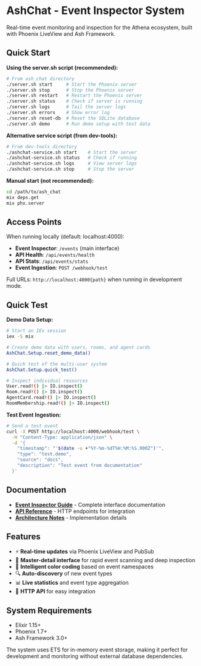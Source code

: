# AshChat - Event Inspector System

Real-time event monitoring and inspection for the Athena ecosystem, built with Phoenix LiveView and Ash Framework.

## Quick Start

**Using the server.sh script (recommended):**
```bash
# From ash_chat directory
./server.sh start     # Start the Phoenix server
./server.sh stop      # Stop the Phoenix server
./server.sh restart   # Restart the Phoenix server
./server.sh status    # Check if server is running
./server.sh logs      # Tail the server logs
./server.sh errors    # Show error log
./server.sh reset-db  # Reset the SQLite database
./server.sh demo      # Run demo setup with test data
```

**Alternative service script (from dev-tools):**
```bash
# From dev-tools directory
./ashchat-service.sh start    # Start the server
./ashchat-service.sh status   # Check if running
./ashchat-service.sh logs     # View server logs
./ashchat-service.sh stop     # Stop the server
```

**Manual start (not recommended):**
```bash
cd /path/to/ash_chat
mix deps.get
mix phx.server
```

## Access Points

When running locally (default: localhost:4000):

- **Event Inspector**: `/events` (main interface)
- **API Health**: `/api/events/health`
- **API Stats**: `/api/events/stats`
- **Event Ingestion**: `POST /webhook/test`

Full URLs: `http://localhost:4000{path}` when running in development mode.

## Quick Test

**Demo Data Setup:**
```bash
# Start an IEx session 
iex -S mix

# Create demo data with users, rooms, and agent cards
AshChat.Setup.reset_demo_data()

# Quick test of the multi-user system
AshChat.Setup.quick_test()

# Inspect individual resources
User.read!() |> IO.inspect()
Room.read!() |> IO.inspect()
AgentCard.read!() |> IO.inspect()
RoomMembership.read!() |> IO.inspect()
```

**Test Event Ingestion:**
```bash
# Send a test event
curl -X POST http://localhost:4000/webhook/test \
  -H "Content-Type: application/json" \
  -d '{
    "timestamp": "'$(date -u +"%Y-%m-%dT%H:%M:%S.000Z")'",
    "type": "test.demo",
    "source": "docs",
    "description": "Test event from documentation"
  }'
```

## Documentation

- **[Event Inspector Guide](docs/EVENT_INSPECTOR.md)** - Complete interface documentation
- **[API Reference](docs/API.md)** - HTTP endpoints for integration
- **[Architecture Notes](docs/ARCHITECTURE.md)** - Implementation details

## Features

- ⚡ **Real-time updates** via Phoenix LiveView and PubSub
- 🎯 **Master-detail interface** for rapid event scanning and deep inspection
- 🌈 **Intelligent color coding** based on event namespaces
- 🔍 **Auto-discovery** of new event types
- 📊 **Live statistics** and event type aggregation
- 🔗 **HTTP API** for easy integration

## System Requirements

- Elixir 1.15+
- Phoenix 1.7+
- Ash Framework 3.0+

The system uses ETS for in-memory event storage, making it perfect for development and monitoring without external database dependencies.
